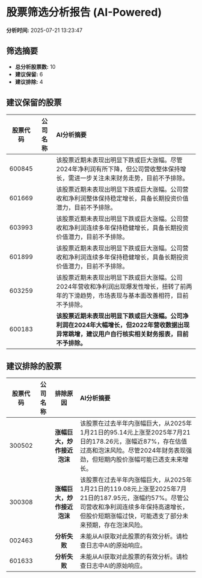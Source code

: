 # 股票筛选分析报告 (AI-Powered)

**分析时间:** 2025-07-21 13:23:47

## 筛选摘要

- **总分析股票数:** 10
- **建议保留:** 6
- **建议排除:** 4

## 建议保留的股票

| 股票代码 | 公司名称 | AI分析摘要 |
|:---:|:---:|:---|
| 600845 |  | 该股票近期未表现出明显下跌或巨大涨幅。尽管2024年净利润有所下降，但公司营收整体保持增长，需进一步关注未来财务走势，目前不予排除。 |
| 601669 |  | 该股票近期未表现出明显下跌或巨大涨幅。公司营收和净利润整体保持稳定增长，具备长期投资价值潜力，目前不予排除。 |
| 603993 |  | 该股票近期未表现出明显下跌或巨大涨幅。公司营收和净利润连续多年保持稳健增长，具备长期投资价值潜力，目前不予排除。 |
| 601899 |  | 该股票近期未表现出明显下跌或巨大涨幅。公司营收和净利润连续多年保持稳健增长，具备长期投资价值潜力，目前不予排除。 |
| 603259 |  | 该股票近期未表现出明显下跌或巨大涨幅。公司2024年营收和净利润出现爆发性增长，扭转了前两年的下滑趋势，市场表现与基本面改善相符，目前不予排除。 |
| 600183 |  | **该股票近期未表现出明显下跌或巨大涨幅。公司净利润在2024年大幅增长，但2022年营收数据出现异常跳增，建议用户自行核实相关财务报表，目前不予排除。** |

## 建议排除的股票

| 股票代码 | 公司名称 | 排除原因 | AI分析摘要 |
|:---:|:---:|:---:|:---|
| 300502 |  | **涨幅巨大，炒作接近泡沫** | 该股票在过去半年内涨幅巨大，从2025年1月21日的95.14元上涨至2025年7月21日的178.26元，涨幅近87%，存在估值过高和泡沫风险。尽管2024年财务表现强劲，但短期内股价涨幅可能已透支未来增长。 |
| 300308 |  | **涨幅巨大，炒作接近泡沫** | 该股票在过去半年内涨幅巨大，从2025年1月21日的119.08元上涨至2025年7月21日的187.95元，涨幅约57%。尽管公司营收和净利润连续多年保持高速增长，但股价短期涨幅过快，可能透支了部分未来预期，存在泡沫风险。 |
| 002463 |  | **分析失败** | 未能从AI获取对此股票的有效分析。请检查日志中AI的原始响应。 |
| 601633 |  | **分析失败** | 未能从AI获取对此股票的有效分析。请检查日志中AI的原始响应。 |
